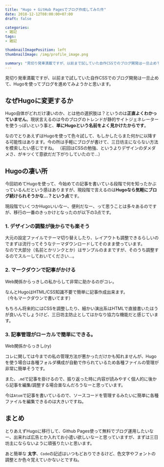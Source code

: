 ```yaml
---
title: "Hugo + GitHub Pagesでブログ作成してみた件"
date: 2018-12-12T08:00:00+07:00
draft: false

categories:
- 雑記
tags:
- 雑記

thumbnailImagePosition: left
thumbnailImage: /img/profile_image.png

summary: "見切り発車満載ですが、以前まで試していた自作CSSでのブログ開発は一旦止めて、Hugoを使ってブログを進めてみようかと思います。"
---
```


見切り発車満載ですが、以前まで試していた自作CSSでのブログ開発は一旦止めて、Hugoを使ってブログを進めてみようかと思います。

## なぜHugoに変更するか
Hugo自体がどれだけ凄いのか、とは他の選択肢は？というのは**正直よくわかっていません**。現状言えるのは今のブログのトレンドが静的サイトジェネレーターを使うっぽいという事と、**単にHugoという名前をよく見かけたからです**。

なのでとりあえずはHugoを使って色々試して、もしかしたらまた何かに以降する可能性はあります。今の所は手軽にブログが書けて、三日坊主にならない方法を模索したい感じですね。
（前回はCSSの勉強、というよりデザインのダメダメさ、がキツくて意欲だだ下がりしていたので…）

## Hugoの凄い所
今回初めてHugoを使って、今始めての記事を書いている段階で何を知ったかぶっているんだという感はありますが、現段階で言えるのは**Hugoなら気軽にブログ続けられそうかな…？という点**です。

現段階でいくつかHugoいいなー、便利だなー、って思うことは多々あるのですが、移行の一番のきっかけとなったのが以下の3点です。

### 1. デザインの調整が後からでも楽そう
大元の設定ファイルでテーマ切り替えしたり、レイアウトも調整できるらしいのでまずは流行ってそうなテーマダウンロードしてそのまま使っています。<br>
なので大部分（名前とかリンクとか）はサンプルのままですが、そのうち調整するのでスルーしておいてください…。

### 2. マークダウンで記事がかける
Web関係からっきしの私からして非常に助かるのがコレ。

なんとHugoはHTML/CSS知識不要で簡単に記事作成出来ます。  
（今もマークダウンで書いてます）

もちろん将来的にはCSSを調整したり、細かい演出系はHTMLで直接書いたほうが良いんでしょうけど、三日坊主防止としてはかなり協力な機能だと感じています。

### 3. 記事管理がローカルで簡単にできる。
Web関係からっきし(ry)

コレに関しては今までの私の管理方法が悪かっただけかも知れませんが、Hugoを使う場合は各種フォルダ構成が自動で作られているため各種ファイルの管理が非常に簡単そうです。

また、`.md`で記事を掛けるので、振り返った時に内容が読みやすく個人的に後から記事を編集/調整する場合楽なんだろうなーと思っています。

今は`Atom`で記事を書いているので、ソースコードを管理するみたいに簡単に各種ファイルを編集できるのは大きいですね。

## まとめ
とりあえずHugoに移行して、Github Pages使って無料でブログ運用したいなー、出来れば広告とか入れてお小遣い欲しいなーと思っていますが、まずは三日坊主にならないように頑張りたいと思います。

あと簡単な **太字**、`Code`の記述はいつもどおりできるけど、色文字やフォントの調整とか色々覚えていかないとですね。

<!-- {{< figure src="https://user-images.githubusercontent.com/8590431/49858824-8f3bad80-fe28-11e8-8144-ae707c9fec8c.png" title="適度にがんばります。" class="center" width="256" height="256" >}} -->
